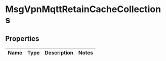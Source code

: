 
# MsgVpnMqttRetainCacheCollections

## Properties
Name | Type | Description | Notes
------------ | ------------- | ------------- | -------------



